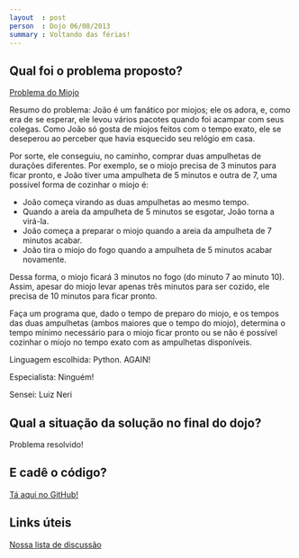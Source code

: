 ```yaml
---
layout  : post
person  : Dojo 06/08/2013
summary : Voltando das férias!
---
```


## Qual foi o problema proposto?

[Problema do Miojo](http://dojopuzzles.com/problemas/exibe/problema-do-miojo/ "DojoPuzzles")

Resumo do problema: 
João é um fanático por miojos; ele os adora, e, como era de se esperar, ele levou vários pacotes quando foi acampar com seus colegas. Como João só gosta de miojos feitos com o tempo exato, ele se deseperou ao perceber que havia esquecido seu relógio em casa.

Por sorte, ele conseguiu, no caminho, comprar duas ampulhetas de durações diferentes. Por exemplo, se o miojo precisa de 3 minutos para ficar pronto, e João tiver uma ampulheta de 5 minutos e outra de 7, uma possível forma de cozinhar o miojo é:

- João começa virando as duas ampulhetas ao mesmo tempo.
- Quando a areia da ampulheta de 5 minutos se esgotar, João torna a virá-la.
- João começa a preparar o miojo quando a areia da ampulheta de 7 minutos acabar.
- João tira o miojo do fogo quando a ampulheta de 5 minutos acabar novamente.

Dessa forma, o miojo ficará 3 minutos no fogo (do minuto 7 ao minuto 10). Assim, apesar do miojo levar apenas três minutos para ser cozido, ele precisa de 10 minutos para ficar pronto.

Faça um programa que, dado o tempo de preparo do miojo, e os tempos das duas ampulhetas (ambos maiores que o tempo do miojo), determina o tempo mínimo necessário para o miojo ficar pronto ou se não é possível cozinhar o miojo no tempo exato com as ampulhetas disponíveis.

Linguagem escolhida: Python. AGAIN!

Especialista: Ninguém!

Sensei: Luiz Neri

## Qual a situação da solução no final do dojo?

Problema resolvido!

## E cadê o código?

[Tá aqui no GitHub!](https://github.com/dojo-se/problema_miojo)

## Links úteis

[Nossa lista de discussão](https://groups.google.com/forum/?fromgroups#!forum/dojo-se)